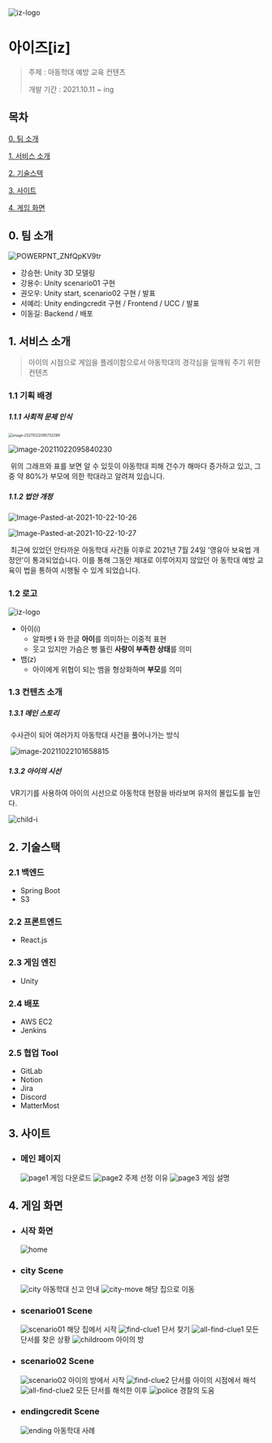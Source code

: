 ![iz-logo](README.assets/iz-logo.png)

# 아이즈[iz]

>
>주제 : 아동학대 예방 교육 컨텐츠
>
>개발 기간 : 2021.10.11 ~ ing



## 목차

[0. 팀 소개](#0-팀-소개)

[1. 서비스 소개](#1-서비스-소개)

[2. 기술스택](#2-기술스택)

[3. 사이트](#3-사이트)

[4. 게임 화면](#4-게임-화면)

## 0. 팀 소개

![POWERPNT_ZNfQpKV9tr](https://user-images.githubusercontent.com/60142959/142335473-095e6375-ed33-470f-bb75-211eb1023c00.png)
+ 강승현: Unity 3D 모델링
+ 강용수: Unity scenario01 구현
+ 권오우: Unity start, scenario02 구현 / 발표
+ 서예리: Unity endingcredit 구현 / Frontend / UCC / 발표
+ 이동길: Backend / 배포


## 1. 서비스 소개

> 아이의 시점으로 게임을 플레이함으로서 아동학대의 경각심을 일깨워 주기 위한 컨텐츠



### 1.1 기획 배경

##### 		1.1.1 사회적 문제 인식

<img src="README.assets/image-20211022095732299.png" alt="image-20211022095732299" style="zoom:50%;" />

![image-20211022095840230](README.assets/image-20211022095840230.png)

​	위의 그래프와 표를 보면 알 수 있듯이 아동학대 피해 건수가 해마다 증가하고 있고, 그 중  약 80%가 부모에 의한 학대라고 알려져 있습니다.

##### 		1.1.2 법안 개정

![Image-Pasted-at-2021-10-22-10-26](README.assets/Image-Pasted-at-2021-10-22-10-26.png)

![Image-Pasted-at-2021-10-22-10-27](README.assets/Image-Pasted-at-2021-10-22-10-27.png)

​	최근에 있었던 안타까운 아동학대 사건들 이후로 2021년 7월 24일 '영유아 보육법 개정안'이 통과되었습니다. 이를 통해 그동안 제대로 이루어지지 않았던 아	동학대 예방 교육이 법을 통하여 시행될 수 있게 되었습니다.



### 1.2 로고

![iz-logo](README.assets/iz-logo.png)

- 아이(i)
  - 알파벳 **i** 와 한글 **아이**를 의미하는 이중적 표현
  - 웃고 있지만 가슴은 뻥 뚫린 **사랑이 부족한 상태**를 의미
- 뱀(z)
  - 아이에게 위협이 되는 뱀을 형상화하며 **부모**를 의미



### 1.3 컨텐츠 소개

##### 	1.3.1 메인 스토리

​	수사관이 되어 여러가지 아동학대 사건을 풀어나가는 방식

​	![image-20211022101658815](README.assets/image-20211022101658815.png)

##### 	1.3.2 아이의 시선

​	VR기기를 사용하여 아이의 시선으로 아동학대 현장을 바라보며 유저의 몰입도를 높인다.

![child-i](https://user-images.githubusercontent.com/60142959/142143259-738172e5-9167-4b51-876f-129d75dc3365.jpg)



## 2. 기술스택

### 2.1 백엔드

- Spring Boot
- S3


### 2.2 프론트엔드

- React.js


### 2.3 게임 엔진

- Unity


### 2.4 배포

- AWS EC2
- Jenkins


### 2.5 협업 Tool

- GitLab
- Notion
- Jira
- Discord
- MatterMost

## 3. 사이트
- ### 메인 페이지
  ![page1](https://user-images.githubusercontent.com/60142959/142142026-98b02892-3266-4932-a1ed-2b1292175d82.png)
  게임 다운로드
  ![page2](https://user-images.githubusercontent.com/60142959/142142031-d1d9ca16-7eaa-4969-822a-a1fa995451bc.png)
  주제 선정 이유
  ![page3](https://user-images.githubusercontent.com/60142959/142142034-3b4ee71f-410a-4cc5-a9bc-cb8806119f93.png)
  게임 설명

## 4. 게임 화면
- ### 시작 화면
  ![home](https://user-images.githubusercontent.com/60142959/142142308-6ed8c3e9-7d7d-44b2-8048-1a6847ecb00d.jpg)
- ### city Scene
  ![city](https://user-images.githubusercontent.com/60142959/142142354-eec0e338-c4b6-41c7-82ce-3bce49a7efd3.jpg)
  아동학대 신고 안내
  ![city-move](https://user-images.githubusercontent.com/60142959/142142403-36b35410-904b-41e4-9d22-3fa142573f9f.jpg)
  해당 집으로 이동
- ### scenario01 Scene
  ![scenario01](https://user-images.githubusercontent.com/60142959/142142470-6149741a-f8cc-41c8-b6cd-bdc94f882df3.jpg)
  해당 집에서 시작
  ![find-clue1](https://user-images.githubusercontent.com/60142959/142142484-0b3c5494-141e-43f0-b2b6-8012a7ab700b.jpg)
  단서 찾기
  ![all-find-clue1](https://user-images.githubusercontent.com/60142959/142142497-e86b0bb9-1c9a-4614-8ce4-895e52eac3ad.jpg)
  모든 단서를 찾은 상황
  ![childroom](https://user-images.githubusercontent.com/60142959/142142503-628ee2de-ca1e-47ab-b165-9a88b73e4ee9.jpg)
  아이의 방
- ### scenario02 Scene
  ![scenario02](https://user-images.githubusercontent.com/60142959/142142676-ba173b29-19fb-47cb-8439-73602c6db3d0.jpg)
  아이의 방에서 시작
  ![find-clue2](https://user-images.githubusercontent.com/60142959/142142847-4c9ea8bf-7619-4ef7-a19c-16846589b588.jpg)
  단서를 아이의 시점에서 해석
  ![all-find-clue2](https://user-images.githubusercontent.com/60142959/142142852-37ebd3f5-d365-40af-a631-bcaa8aac7963.jpg)
  모든 단서를 해석한 이후
  ![police](https://user-images.githubusercontent.com/60142959/142142868-fb746119-d0a9-45d7-abf1-0f288901bacd.jpg)
  경찰의 도움
- ### endingcredit Scene
  ![ending](https://user-images.githubusercontent.com/60142959/142142905-3a6fec01-0ab9-4189-8c67-bef05c3ea3cc.jpg)
  아동학대 사례